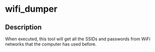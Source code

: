# wifi_dumper

## Description
When executed, this tool will get all the SSIDs and passwords from WiFi networks that the computer has used before.